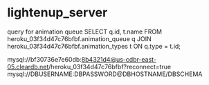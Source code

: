 # lightenup_server

query for animation queue
SELECT q.id, t.name FROM heroku_03f34d47c76bfbf.animation_queue q JOIN heroku_03f34d47c76bfbf.animation_types t ON q.type = t.id;

mysql://bf30736e7e60db:8b4321d4@us-cdbr-east-05.cleardb.net/heroku_03f34d47c76bfbf?reconnect=true
mysql://DBUSERNAME:DBPASSWORD@DBHOSTNAME/DBSCHEMA

